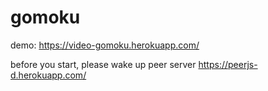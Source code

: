 # gomoku

demo: https://video-gomoku.herokuapp.com/

before you start, please wake up peer server https://peerjs-d.herokuapp.com/
